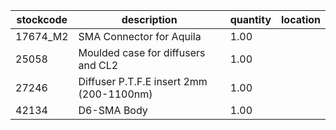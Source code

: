 |stockcode|description|quantity|location|
|---------|-----------|--------|--------|
|17674_M2|SMA Connector for Aquila|1.00||
|25058|Moulded case for diffusers and CL2|1.00||
|27246|Diffuser P.T.F.E insert 2mm (200-1100nm)|1.00||
|42134|D6-SMA Body|1.00||
